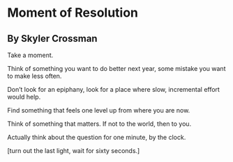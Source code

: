 # Moment of Resolution
## By Skyler Crossman

Take a moment. 

Think of something you want to do better next year, some mistake you want to make less often. 

Don’t look for an epiphany, look for a place where slow, incremental effort would help.

Find something that feels one level up from where you are now.

Think of something that matters. If not to the world, then to you.

Actually think about the question for one minute, by the clock.

[turn out the last light, wait for sixty seconds.]
